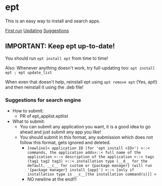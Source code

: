 # ept

This is an easy way to install and search apps.

[First run]()
[Updating](#important-keep-ept-up-to-date)
[Suggestions](#suggestions-for-search-engine)

## IMPORTANT: Keep ept up-to-date!
You should run `ept install ept` from time to time!


Also: Whenever anything doesn't work, try full-updating too: `ept install ept ; ept update_list`

When even that doesn't help, reinstall ept using `apt remove ept` (Yes, apt!) and then reinstall it using the .deb file!

### Suggestions for search engine
- How to submit:
  - PR of ept_applist.eptlist
- What to submit:
  - You can submit any application you want, it is a good idea to go ahead and just submit any app you like!
  - You should submit in this format, any submission which does not follow this format, gets ignored and deleted.
    - `[newline]< application ID (for 'ept install <ID>') >::< commands, the application adds>::< full name of the application >::< description of the application >::< tags (tag1 tag2 tag3) >::< installation type (__d__ for the default, __c__ for custom or {package manager} (will run '{package manager} install {app}') >::< [only if installation type is __c__[the installation command(s)]] >`
    - NO newline at the end!!!
